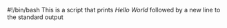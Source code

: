 #!/bin/bash
This is a script that prints *Hello World* followed by a new line to the standard output
